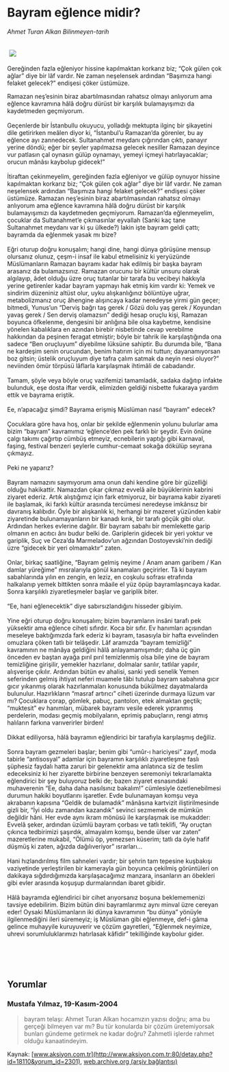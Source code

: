 # Bayram eğlence midir?

*Ahmet Turan Alkan Bilinmeyen-tarih*

<div>
 <font>
  <img border="0" height="1" src="/web/20050128023355im_/http://www.aksiyon.com.tr/images/blank.gif"/>
 </font>
 <font class="content">
  <p>
   <img border="0" hspace="5" src="http://web.archive.org/web/20050128023355im_/http://www.aksiyon.com.tr/resim/519/14.jpg" vspace="5"/>
  </p>
 </font>
 <font class="content">
  Gereğinden fazla eğleniyor hissine kapılmaktan korkarız biz; “Çok gülen çok ağlar” diye bir lâf vardır. Ne zaman neşelensek ardından “Başımıza hangi felaket gelecek?” endişesi çöker üstümüze.
 </font>
 <br/>
 <p>
  <font class="content">
   Ramazan neş’esinin biraz abartılmasından rahatsız olmayı anlıyorum ama eğlence kavramına hâlâ doğru dürüst bir karşılık bulamayışımızı da kaydetmeden geçmiyorum.
   <br>
    <br>
     Geçenlerde bir İstanbullu okuyucu, yolladığı mektupta ilginç bir şikayetini dile getirirken meâlen diyor ki, “İstanbul’u Ramazan’da görenler, bu ay eğlence ayı zannedecek. Sultanahmet meydanı çığırından çıktı, panayır yerine döndü; eğer bir şeyler yapılmazsa gelecek nesiller Ramazan deyince vur patlasın çal oynasın gülüp oynamayı, yemeyi içmeyi hatırlayacaklar; orucun mânâsı kaybolup gidecek!”
     <br>
      <br>
       İtiraftan çekinmeyelim, gereğinden fazla eğleniyor ve gülüp oynuyor hissine kapılmaktan korkarız biz; “Çok gülen çok ağlar” diye bir lâf vardır. Ne zaman neşelensek ardından “Başımıza hangi felaket gelecek?” endişesi çöker üstümüze. Ramazan neş’esinin biraz abartılmasından rahatsız olmayı anlıyorum ama eğlence kavramına hâlâ doğru dürüst bir karşılık bulamayışımızı da kaydetmeden geçmiyorum. Ramazan’da eğlenmeyelim, çocuklar da Sultanahmet’e çıkmasınlar eyvallah (Sanki kaç tane Sultanahmet meydanı var ki şu ülkede?) lakin işte bayram geldi çattı; bayramda da eğlenmek yasak mı bize?
       <br/>
       <br/>
       Eğri oturup doğru konuşalım; hangi dine, hangi dünya görüşüne mensup olursanız olunuz, çeşm-i insaf ile kabul etmelisiniz ki yeryüzünde Müslümanların Ramazan bayramı kadar hak edilmiş bir başka bayram arasanız da bulamazsınız. Ramazan orucunu bir kültür unsuru olarak algılayıp, âdet olduğu üzre oruç tutanlar bir tarafa bu vecibeyi hakkıyla yerine getirenler kadar bayram yapmayı hak etmiş kim vardır ki: Yemek ve sindirim düzeniniz altüst olur, uyku alışkanlığınız bölüntüye uğrar, metabolizmanız oruç âhengine alışıncaya kadar neredeyse yirmi gün geçer; bitmedi, Yunus’un “Derviş bağrı taş gerek / Gözü dolu yaş gerek / Koyundan yavaş gerek / Sen derviş olamazsın” dediği hesap oruçlu kişi, Ramazan boyunca öfkelenme, dengesini bir anlığına bile olsa kaybetme, kendisine yönelen kabalıklara en azından birebir nisbetinde cevap verebilme hakkından da peşinen feragat etmiştir; böyle bir tahrik ile karşılaştığında ona sadece “Ben oruçluyum” diyebilme lüksüne sahiptir. Bu durumda bile, “Bana ne kardeşim senin orucundan, benim hatırım için mi tuttun; dayanamıyorsan boz gitsin; üstelik oruçluyum diye tafra çalım satmak da neyin nesi oluyor?” neviinden ömür törpüsü lâflarla karşılaşmak ihtimâli de cabadandır.
       <br/>
       <br/>
       Tamam, şöyle veya böyle oruç vazifemizi tamamladık, sadaka dağıtıp infakte bulunduk, eşe dosta iftar verdik, elimizden geldiği nisbette fukaraya yardım ettik ve bayrama eriştik.
       <br/>
       <br/>
       Ee, n’apacağız şimdi? Bayrama erişmiş Müslüman nasıl “bayram” edecek?
       <br/>
       <br/>
       Çocuklara göre hava hoş, onlar bir şekilde eğlenmenin yolunu bulurlar ama bizim “bayram” kavramımız ‘eğlence’den pek farklı bir şeydir. Evin önüne çalgı takımı çağırtıp cümbüş etmeyiz, ecnebilerin yaptığı gibi karnaval, faşing, festival benzeri şeylerle cumhur-cemaat sokağa dökülüp seyrana çıkmayız.
       <br/>
       <br/>
       Peki ne yaparız?
       <br/>
       <br/>
       Bayram namazını saymıyorum ama onun dahi kendine göre bir güzelliği olduğu hakikattir. Namazdan çıkar çıkmaz evvelâ aile büyüklerinin kabrini ziyaret ederiz. Artık alıştığımız için fark etmiyoruz, bir bayrama kabir ziyareti ile başlamak, iki farklı kültür arasında tercümesi neredeyse imkânsız bir davranış kalıbıdır. Öyle bir alışkanlık ki, herhangi bir mazeret yüzünden kabir ziyaretinde bulunamayanların bir kanadı kırık, bir tarafı göçük gibi olur. Ardından herkes evlerine dağılır. Bir bayram sabahı bir memlekette garip olmanın en acıtıcı ânı budur belki de. Gariplerin gidecek bir yeri yoktur ve gariplik, Suç ve Ceza’da Marmeladov’un ağzından Dostoyevski’nin dediği üzre “gidecek bir yeri olmamaktır” zaten.
       <br/>
       <br/>
       Onlar, birkaç saatliğine, “Bayram gelmiş neyime / Anam anam garibem / Kan damlar yüreğime” mısralarıyla gönül kanamaları geçirirler. Tâ ki bayram sabahlarında yılın en zengin, en leziz, en coşkulu sofrası etrafında halkalanıp yemek bittikten sonra mâaile el yüz öpüp bayramlaşıncaya kadar. Sonra karşılıklı ziyaretleşmeler başlar ve gariplik biter.
       <br/>
       <br/>
       “Ee, hani eğlenecektik” diye sabırsızlandığını hisseder gibiyim.
       <br/>
       <br/>
       Yine eğri oturup doğru konuşalım; bizim bayramların insâni tarafı pek yüksektir ama eğlence ciheti sıfırdır. Koca bir sıfır. Ev hanımları açısından meseleye baktığımızda fark ederiz ki bayram, tasasıyla bir hafta evvelinden omuzlara çöken tatlı bir telâşedir. Lâf aramızda “bayram temizliği” kavramının ne mânâya geldiğini hâlâ anlayamamışımdır; daha üç gün önceden ev baştan ayağa pırıl pırıl temizlenmiş olsa bile yine de bayram temizliğine girişilir, yemekler hazırlanır, dolmalar sarılır, tatlılar yapılır, alışverişe çıkılır. Ardından bütün ev ahalisi, sanki yedi senelik Yemen seferinden gelmiş ihtiyat neferi muamele tâbi tutulup bayram sabahına gıcır gıcır yıkanmış olarak hazırlanmaları konusunda bükülmez dayatmalarda bulunulur. Hazırlıkların “masraf artırıcı” ciheti üzerinde durmaya lüzum var mı? Çocuklara çorap, gömlek, pabuç, pantolon, etek almaktan geçtik; “muktesit” ev hanımları, mübarek bayramı vesile ederek yıpranmış perdelerin, modası geçmiş mobilyaların, eprimiş pabuçların, rengi atmış halıların farkına varıverirler birden!
       <br/>
       <br/>
       Dikkat ediliyorsa, hâlâ bayramın eğlendirici bir tarafıyla karşılaşmış değiliz.
       <br/>
       <br/>
       Sonra bayram gezmeleri başlar; benim gibi “umûr-ı hariciyesi” zayıf, moda tabirle “antisosyal” adamlar için bayramın karşılıklı ziyaretleşme faslı şüphesiz faydalı hatta zaruri bir gelenektir ama anlatınca siz de teslim edeceksiniz ki her ziyarette birbirine benzeyen seremoniyi tekrarlamakta eğlendirici bir şey buluyoruz belki de; bazen ziyaret esnasındaki muhaverenin “Ee, daha daha nasılsınız bakalım!” cümlesiyle özetlenebilmesi durumun hakiki boyutlarını işaretler. Evde bulunamayan komşu veya akrabanın kapısına “Geldik de bulamadık” mânâsına kartvizit iliştirilmesinde gizli bir, “İyi oldu zamandan kazandık” sevinci sezmemek de mümkün değildir hâni. Her evde aynı ikram mönüsü ile karşılaşmak ise mukadder: Evvelâ şeker, ardından üzümlü bayram çorbası ve tatlı teklifi, “Ay oruçtan çıkınca tedbirimizi şaşırdık, almayalım komşu, bende ülser var zaten” mazeretlerine mukabil, “Ölümü öp, yemezsen küserim; tatlı da öyle hafif düşmüş ki zaten, ağızda dağılıveriyor” ısrarları...
       <br/>
       <br/>
       Hani hızlandırılmış film sahneleri vardır; bir şehrin tam tepesine kuşbakışı vaziyetinde yerleştirilen bir kamerayla gün boyunca çekilmiş görüntüleri on dakikaya sığdırdığımızda karşılaşacağımız manzara, insanların arı öbekleri gibi evler arasında koşuşup durmalarından ibaret gibidir.
       <br/>
       <br/>
       Hâlâ bayramda eğlendirici bir cihet arıyorsanız boşuna beklememenizi tavsiye edebilirim. Bizim bütün dini bayramlarımız aynı minval üzre cereyan eder! Oysaki Müslümanların iki dünya kavramının “bu dünya” yönüyle ilgilenmediğini ileri süremeyiz; iş Müslüman gibi eğlenmeye, def-i gâma gelince muhayyile kuruyuverir ve çözüm gayretleri, “Eğlenmek neyimize, uhrevi sorumluluklarımızı hatırlasak kâfidir” tekilliğinde kaybolur gider.
       <br/>
      </br>
     </br>
    </br>
   </br>
  </font>
 </p>
</div>


## Yorumlar

### Mustafa Yılmaz, 19-Kasım-2004
> bayram telaşı: 
> Ahmet Turan Alkan hocamızın yazısı doğru; ama bu gerçeği bilmeyen var mı? Bu tür konularda bir çözüm üretemiyorsak bunları gündeme getirmek ne kadar doğru? Zahmetli işlerde rahmet olduğu kanaatindeyim.

Kaynak: [www.aksiyon.com.tr](http://www.aksiyon.com.tr:80/detay.php?id=18110&yorum_id=2301), [web.archive.org (arşiv bağlantısı)](http://web.archive.org/web/20050128023355/http://www.aksiyon.com.tr:80/detay.php?id=18110&yorum_id=2301)

